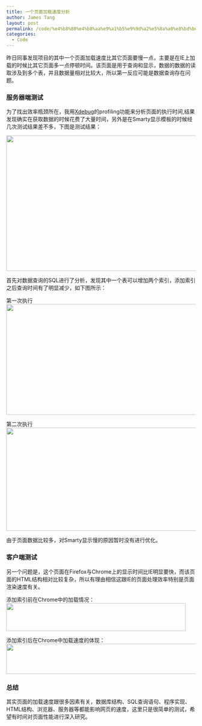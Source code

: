 ```yaml
---
title: 一个页面加载速度分析
author: James Tang
layout: post
permalink: /code/%e4%b8%80%e4%b8%aa%e9%a1%b5%e9%9d%a2%e5%8a%a0%e8%bd%bd%e9%80%9f%e5%ba%a6%e5%88%86%e6%9e%90/
categories:
  - Code
---
```

昨日同事发现项目的其中一个页面加载速度比其它页面要慢一点，主要是在IE上加载的时候比其它页面多一点停顿时间。该页面是用于查询和显示，数据的数据的读取涉及到多个表，并且数据量相对比较大，所以第一反应可能是数据查询存在问题。

### 服务器端测试

为了找出效率瓶颈所在，我用[Xdebug][1]的profiling功能来分析页面的执行时间,结果发现确实在获取数据的时候花费了大量时间，另外是在Smarty显示模板的时候经几次测试结果差不多，下图是测试结果：

[<img src="http://tangobean.com/wp-content/uploads/2010/10/xdebug-test-01.jpg" alt="" title="xdebug-test-01" width="587" height="360" class="alignnone size-full wp-image-110" />][2]

首先对数据查询的SQL进行了分析，发现其中一个表可以增加两个索引，添加索引之后查询时间有了明显减少，如下图所示：

第一次执行  
[<img src="http://tangobean.com/wp-content/uploads/2010/10/xdebug-test-02.jpg" alt="" title="xdebug-test-02" width="543" height="294" class="alignnone size-full wp-image-113" />][3]

第二次执行  
[<img src="http://tangobean.com/wp-content/uploads/2010/10/xdebug-test-03.jpg" alt="" title="xdebug-test-03" width="542" height="274" class="alignnone size-full wp-image-112" />][4]

由于页面数据比较多，对Smarty显示慢的原因暂时没有进行优化。

### 客户端测试

另一个问题是，这个页面在Firefox与Chrome上的显示时间比IE明显要快，而该页面的HTML结构相对比较复杂，所以有理由相信这跟IE的页面处理效率特别是页面渲染速度有关。

添加索引前在Chrome中的加载情况：  
[<img src="http://tangobean.com/wp-content/uploads/2010/10/ctest-00.jpg" alt="" title="ctest-00" width="477" height="74" class="alignnone size-full wp-image-117" />][5]

添加索引后在Chrome中加载速度的体现：  
[<img src="http://tangobean.com/wp-content/uploads/2010/10/ctest-01.jpg" alt="" title="ctest-01" width="541" height="80" class="alignnone size-full wp-image-118" />][6]

### 总结

其实页面的加载速度跟很多因素有关，数据库结构、SQL查询语句、程序实现、HTML结构、浏览器、服务器等都能影响网页的速度，这里只是很简单的测试，希望有时间对页面性能进行深入研究。

 [1]: http://xdebug.org/ "Xdebug"
 [2]: http://tangobean.com/wp-content/uploads/2010/10/xdebug-test-01.jpg
 [3]: http://tangobean.com/wp-content/uploads/2010/10/xdebug-test-02.jpg
 [4]: http://tangobean.com/wp-content/uploads/2010/10/xdebug-test-03.jpg
 [5]: http://tangobean.com/wp-content/uploads/2010/10/ctest-00.jpg
 [6]: http://tangobean.com/wp-content/uploads/2010/10/ctest-01.jpg